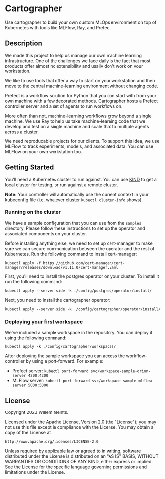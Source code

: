 # Cartographer

Use cartographer to build your own custom MLOps environment on top of Kubernetes
with tools like MLFlow, Ray, and Prefect. 

## Description

We made this project to help us manage our own machine learning infrastructure.
One of the challenges we face daily is the fact that most products offer almost
no extensibility and usally don't work on your workstation.

We like to use tools that offer a way to start on your workstation and then
move to the central machine-learning environment without changing code.

Prefect is a workflow solution for Python that you can start with from your own
machine with a few decorated methods. Cartographer hosts a Prefect controller
server and a set of agents to run workflows on. 

More often than not, machine-learning workflows grow beyond a single machine.
We use Ray to help us take machine-learning code that we develop and test on
a single machine and scale that to multiple agents across a cluster.

We need reproducable projects for our clients. To support this idea, we use 
MLFlow to track experiments, models, and associated data. You can use MLFlow
on your own workstation too. 

## Getting Started
You’ll need a Kubernetes cluster to run against. You can use 
[KIND](https://sigs.k8s.io/kind) to get a local cluster for testing, or run
against a remote cluster.

**Note:** Your controller will automatically use the current context in your
kubeconfig file (i.e. whatever cluster `kubectl cluster-info` shows).

### Running on the cluster

We have a sample configuration that you can use from the `samples` directory. 
Please follow these instructions to set up the operator and associated components
on your cluster.

Before installing anything else, we need to set up cert-manager to make sure we
can secure communication between the operator and the rest of Kubernetes. Run
the following command to install cert-manager:

```
kubectl apply -f https://github.com/cert-manager/cert-manager/releases/download/v1.11.0/cert-manager.yaml
```

First, you'll need to install the postgres operator on your cluster. To install
it run the following command:

```
kubectl apply --server-side -k ./config/postgres/operator/install/
```

Next, you need to install the cartographer operator:

```
kubectl apply --server-side -k ./config/cartographer/operator/install/
```

### Deploying your first workspace

We've included a sample workspace in the repository. You can deploy it using
the following command:

```
kubectl apply -k ./config/cartographer/workspaces/
```

After deploying the sample workspace you can access the workflow-controller by
using a port-forward. For example:

* Prefect server: `kubectl port-forward svc/workspace-sample-orion-server 4200:4200`
* MLFlow server: `kubectl port-forward svc/workspace-sample-mlflow-server 5000:5000`

## License

Copyright 2023 Willem Meints.

Licensed under the Apache License, Version 2.0 (the "License");
you may not use this file except in compliance with the License.
You may obtain a copy of the License at

    http://www.apache.org/licenses/LICENSE-2.0

Unless required by applicable law or agreed to in writing, software
distributed under the License is distributed on an "AS IS" BASIS,
WITHOUT WARRANTIES OR CONDITIONS OF ANY KIND, either express or implied.
See the License for the specific language governing permissions and
limitations under the License.


